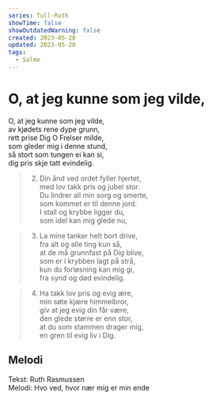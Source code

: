 ```yaml
---
series: Tull-Ruth
showTime: false
showOutdatedWarning: false
created: 2023-05-20
updated: 2023-05-20
tags:
  - Salme
---
```


# O, at jeg kunne som jeg vilde,
O, at jeg kunne som jeg vilde,  
av kjødets rene dype grunn,  
rett prise Dig O Frelser milde,  
som gleder mig i denne stund,  
så stort som tungen ei kan si,  
dig pris skje tatt evindelig.

> 2. Din ånd ved ordet fyller hjertet,  
med lov takk pris og jubel stor.  
Du lindrer all min sorg og smerte,  
som kommet er til denne jord.  
I stall og krybbe ligger du,  
som idel kan mig glede nu,

> 3. La mine tanker helt bort drive,  
fra alt og alle ting kun så,  
at de må grunnfast på Dig blive,  
som er i krybben lagt på strå,  
kun du forløsning kan mig gi,  
fra synd og død evindelig.

> 4. Ha takk lov pris og evig ære,  
min søte kjære himmelbror,  
giv at jeg evig din får være,  
den glede større er enn stor,  
at du som stammen drager mig,  
en gren til evig liv i Dig.

## Melodi
Tekst: Ruth Rasmussen  
Melodi: Hvo ved, hvor nær mig er min ende
